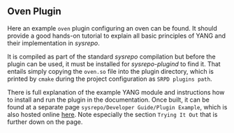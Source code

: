 ## Oven Plugin

Here an example `oven` plugin configuring an oven can be found. It should provide a good hands-on tutorial
to explain all basic principles of YANG and their implementation in *sysrepo*.

It is compiled as part of the standard *sysrepo* compilation but before the plugin can be used, it must
be installed for *sysrepo-plugind* to find it. That entails simply copying the `oven.so` file into the
plugin directory, which is printed by `cmake` during the project configuration as `SRPD plugins path`.

There is full explanation of the example YANG module and instructions how to install and run the plugin in
the documentation. Once built, it can be found at a separate page `sysrepo/Developer Guide/Plugin Example`,
which is also hosted online [here](https://netopeer.liberouter.org/doc/sysrepo/master/html/srpd_example.html).
Note especially the section `Trying It Out` that is further down on the page.
